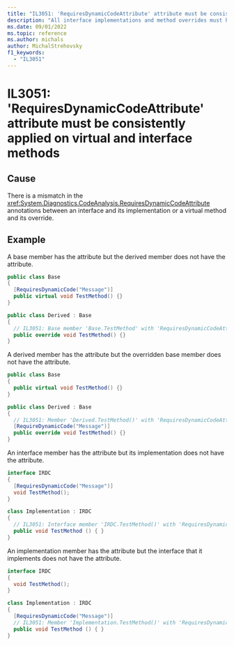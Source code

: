 ```yaml
---
title: "IL3051: 'RequiresDynamicCodeAttribute' attribute must be consistently applied on virtual and interface methods"
description: "All interface implementations and method overrides must have annotations matching the interface or overridden virtual method 'RequiresDynamicCodeAttribute' annotations"
ms.date: 09/01/2022
ms.topic: reference
ms.author: michals
author: MichalStrehovsky
f1_keywords:
  - "IL3051"
---
```

# IL3051: 'RequiresDynamicCodeAttribute' attribute must be consistently applied on virtual and interface methods

## Cause

There is a mismatch in the <xref:System.Diagnostics.CodeAnalysis.RequiresDynamicCodeAttribute>
annotations between an interface and its implementation or a virtual method and its
override.

## Example

A base member has the attribute but the derived member does not have the attribute.

```csharp
public class Base
{
  [RequiresDynamicCode("Message")]
  public virtual void TestMethod() {}
}

public class Derived : Base
{
  // IL3051: Base member 'Base.TestMethod' with 'RequiresDynamicCodeAttribute' has a derived member 'Derived.TestMethod()' without 'RequiresDynamicCodeAttribute'. For all interfaces and overrides the implementation attribute must match the definition attribute.
  public override void TestMethod() {}
}
```

A derived member has the attribute but the overridden base member does not have the
attribute.

```csharp
public class Base
{
  public virtual void TestMethod() {}
}

public class Derived : Base
{
  // IL3051: Member 'Derived.TestMethod()' with 'RequiresDynamicCodeAttribute' overrides base member 'Base.TestMethod()' without 'RequiresDynamicCodeAttribute'. For all interfaces and overrides the implementation attribute must match the definition attribute.
  [RequireDynamicCode("Message")]
  public override void TestMethod() {}
}
```

An interface member has the attribute but its implementation does not have the attribute.

```csharp
interface IRDC
{
  [RequiresDynamicCode("Message")]
  void TestMethod();
}

class Implementation : IRDC
{
  // IL3051: Interface member 'IRDC.TestMethod()' with 'RequiresDynamicCodeAttribute' has an implementation member 'Implementation.TestMethod()' without 'RequiresDynamicCodeAttribute'. For all interfaces and overrides the implementation attribute must match the definition attribute.
  public void TestMethod () { }
}
```

An implementation member has the attribute but the interface that it implements does not
have the attribute.

```csharp
interface IRDC
{
  void TestMethod();
}

class Implementation : IRDC
{
  [RequiresDynamicCode("Message")]
  // IL3051: Member 'Implementation.TestMethod()' with 'RequiresDynamicCodeAttribute' implements interface member 'IRDC.TestMethod()' without 'RequiresDynamicCodeAttribute'. For all interfaces and overrides the implementation attribute must match the definition attribute.
  public void TestMethod () { }
}
```